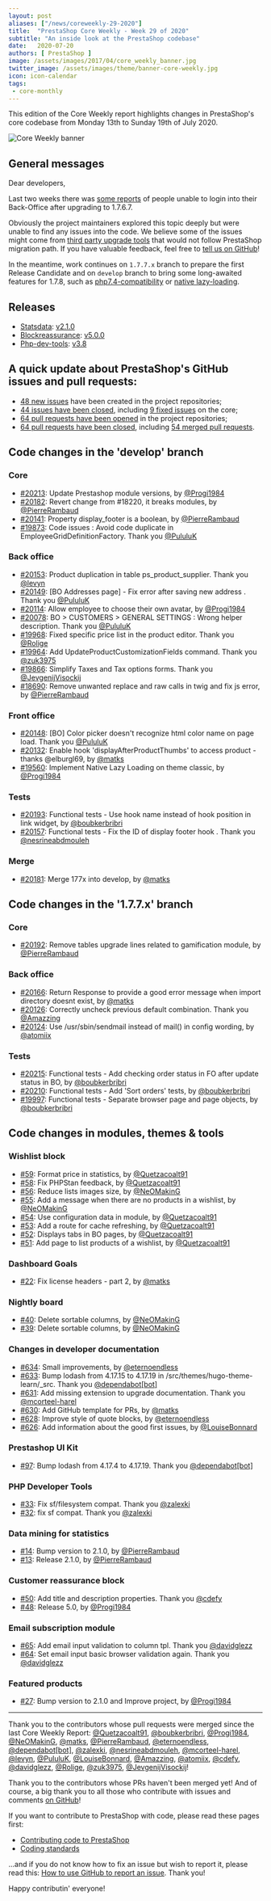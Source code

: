```yaml
---
layout: post
aliases: ["/news/coreweekly-29-2020"]
title:  "PrestaShop Core Weekly - Week 29 of 2020"
subtitle: "An inside look at the PrestaShop codebase"
date:   2020-07-20
authors: [ PrestaShop ]
image: /assets/images/2017/04/core_weekly_banner.jpg
twitter_image: /assets/images/theme/banner-core-weekly.jpg
icon: icon-calendar
tags:
 - core-monthly
---
```


This edition of the Core Weekly report highlights changes in PrestaShop's core codebase from Monday 13th to Sunday 19th of July 2020.

![Core Weekly banner](/assets/images/2018/12/banner-core-weekly.jpg)

## General messages

Dear developers,

Last two weeks there was [some reports](https://github.com/PrestaShop/PrestaShop/issues/20079) of people unable to login into their Back-Office after upgrading to 1.7.6.7.

Obviously the project maintainers explored this topic deeply but were unable to find any issues into the code. We believe some of the issues might come from [third party upgrade tools](https://github.com/PrestaShop/PrestaShop/issues/20177) that would not follow PrestaShop migration path. If you have valuable feedback, feel free to [tell us on GitHub]((https://github.com/PrestaShop/PrestaShop/issues/20079))!

In the meantime, work continues on `1.7.7.x` branch to prepare the first Release Candidate and on `develop` branch to bring some long-awaited features for 1.7.8, such as [php7.4-compatibility](https://github.com/PrestaShop/PrestaShop/pull/18787) or [native lazy-loading](https://github.com/PrestaShop/PrestaShop/pull/19560).


## Releases

* [Statsdata](https://github.com/PrestaShop/statsdata): [v2.1.0](https://github.com/PrestaShop/statsdata/releases/tag/v2.1.0)
* [Blockreassurance](https://github.com/PrestaShop/blockreassurance): [v5.0.0](https://github.com/PrestaShop/blockreassurance/releases/tag/v5.0.0)
* [Php-dev-tools](https://github.com/PrestaShop/php-dev-tools): [v3.8](https://github.com/PrestaShop/php-dev-tools/releases/tag/v3.8)


## A quick update about PrestaShop's GitHub issues and pull requests:

- [48 new issues](https://github.com/search?q=org%3APrestaShop+is%3Apublic++-repo%3Aprestashop%2Fprestashop.github.io++is%3Aissue+created%3A2020-07-13..2020-07-19) have been created in the project repositories;
- [44 issues have been closed](https://github.com/search?q=org%3APrestaShop+is%3Apublic++-repo%3Aprestashop%2Fprestashop.github.io++is%3Aissue+closed%3A2020-07-13..2020-07-19), including [9 fixed issues](https://github.com/search?q=org%3APrestaShop+is%3Apublic++-repo%3Aprestashop%2Fprestashop.github.io++is%3Aissue+label%3Afixed+closed%3A2020-07-13..2020-07-19) on the core;
- [64 pull requests have been opened](https://github.com/search?q=org%3APrestaShop+is%3Apublic++-repo%3Aprestashop%2Fprestashop.github.io++is%3Apr+created%3A2020-07-13..2020-07-19) in the project repositories;
- [64 pull requests have been closed](https://github.com/search?q=org%3APrestaShop+is%3Apublic++-repo%3Aprestashop%2Fprestashop.github.io++is%3Apr+closed%3A2020-07-13..2020-07-19), including [54 merged pull requests](https://github.com/search?q=org%3APrestaShop+is%3Apublic++-repo%3Aprestashop%2Fprestashop.github.io++is%3Apr+merged%3A2020-07-13..2020-07-19).


## Code changes in the 'develop' branch


### Core
* [#20213](https://github.com/PrestaShop/PrestaShop/pull/20213): Update Prestashop module versions, by [@Progi1984](https://github.com/Progi1984)
* [#20182](https://github.com/PrestaShop/PrestaShop/pull/20182): Revert change from #18220, it breaks modules, by [@PierreRambaud](https://github.com/PierreRambaud)
* [#20141](https://github.com/PrestaShop/PrestaShop/pull/20141): Property display_footer is a boolean, by [@PierreRambaud](https://github.com/PierreRambaud)
* [#19873](https://github.com/PrestaShop/PrestaShop/pull/19873): Code issues : Avoid code duplicate in EmployeeGridDefinitionFactory. Thank you [@PululuK](https://github.com/PululuK)


### Back office
* [#20153](https://github.com/PrestaShop/PrestaShop/pull/20153): Product duplication in table ps_product_supplier. Thank you [@levyn](https://github.com/levyn)
* [#20149](https://github.com/PrestaShop/PrestaShop/pull/20149): [BO Addresses page] - Fix error after saving new address . Thank you [@PululuK](https://github.com/PululuK)
* [#20114](https://github.com/PrestaShop/PrestaShop/pull/20114): Allow employee to choose their own avatar, by [@Progi1984](https://github.com/Progi1984)
* [#20078](https://github.com/PrestaShop/PrestaShop/pull/20078): BO > CUSTOMERS > GENERAL SETTINGS : Wrong helper description. Thank you [@PululuK](https://github.com/PululuK)
* [#19968](https://github.com/PrestaShop/PrestaShop/pull/19968): Fixed specific price list in the product editor. Thank you [@Rolige](https://github.com/Rolige)
* [#19964](https://github.com/PrestaShop/PrestaShop/pull/19964): Add UpdateProductCustomizationFields command. Thank you [@zuk3975](https://github.com/zuk3975)
* [#19866](https://github.com/PrestaShop/PrestaShop/pull/19866): Simplify Taxes and Tax options forms. Thank you [@JevgenijVisockij](https://github.com/JevgenijVisockij)
* [#18690](https://github.com/PrestaShop/PrestaShop/pull/18690): Remove unwanted replace and raw calls in twig and fix js error, by [@PierreRambaud](https://github.com/PierreRambaud)


### Front office
* [#20148](https://github.com/PrestaShop/PrestaShop/pull/20148): [BO] Color picker doesn't recognize html color name on page load. Thank you [@PululuK](https://github.com/PululuK)
* [#20132](https://github.com/PrestaShop/PrestaShop/pull/20132): Enable hook 'displayAfterProductThumbs' to access product - thanks @elburgl69, by [@matks](https://github.com/matks)
* [#19560](https://github.com/PrestaShop/PrestaShop/pull/19560): Implement Native Lazy Loading on theme classic, by [@Progi1984](https://github.com/Progi1984)


### Tests
* [#20193](https://github.com/PrestaShop/PrestaShop/pull/20193): Functional tests - Use hook name instead of hook position in link widget, by [@boubkerbribri](https://github.com/boubkerbribri)
* [#20157](https://github.com/PrestaShop/PrestaShop/pull/20157): Functional tests - Fix the ID of display footer hook . Thank you [@nesrineabdmouleh](https://github.com/nesrineabdmouleh)


### Merge
* [#20181](https://github.com/PrestaShop/PrestaShop/pull/20181): Merge 177x into develop, by [@matks](https://github.com/matks)


## Code changes in the '1.7.7.x' branch


### Core
* [#20192](https://github.com/PrestaShop/PrestaShop/pull/20192): Remove tables upgrade lines related to gamification module, by [@PierreRambaud](https://github.com/PierreRambaud)


### Back office
* [#20166](https://github.com/PrestaShop/PrestaShop/pull/20166): Return Response to provide a good error message when import directory doesnt exist, by [@matks](https://github.com/matks)
* [#20126](https://github.com/PrestaShop/PrestaShop/pull/20126): Correctly uncheck previous default combination. Thank you [@Amazzing](https://github.com/Amazzing)
* [#20124](https://github.com/PrestaShop/PrestaShop/pull/20124): Use /usr/sbin/sendmail instead of mail() in config wording, by [@atomiix](https://github.com/atomiix)


### Tests
* [#20215](https://github.com/PrestaShop/PrestaShop/pull/20215): Functional tests - Add checking order status in FO after update status in BO, by [@boubkerbribri](https://github.com/boubkerbribri)
* [#20210](https://github.com/PrestaShop/PrestaShop/pull/20210): Functional tests - Add 'Sort orders' tests, by [@boubkerbribri](https://github.com/boubkerbribri)
* [#19997](https://github.com/PrestaShop/PrestaShop/pull/19997): Functional tests - Separate browser page and page objects, by [@boubkerbribri](https://github.com/boubkerbribri)


## Code changes in modules, themes & tools


### Wishlist block
* [#59](https://github.com/PrestaShop/blockwishlist/pull/59): Format price in statistics, by [@Quetzacoalt91](https://github.com/Quetzacoalt91)
* [#58](https://github.com/PrestaShop/blockwishlist/pull/58): Fix PHPStan feedback, by [@Quetzacoalt91](https://github.com/Quetzacoalt91)
* [#56](https://github.com/PrestaShop/blockwishlist/pull/56): Reduce lists images size, by [@NeOMakinG](https://github.com/NeOMakinG)
* [#55](https://github.com/PrestaShop/blockwishlist/pull/55): Add a message when there are no products in a wishlist, by [@NeOMakinG](https://github.com/NeOMakinG)
* [#54](https://github.com/PrestaShop/blockwishlist/pull/54): Use configuration data in module, by [@Quetzacoalt91](https://github.com/Quetzacoalt91)
* [#53](https://github.com/PrestaShop/blockwishlist/pull/53): Add a route for cache refreshing, by [@Quetzacoalt91](https://github.com/Quetzacoalt91)
* [#52](https://github.com/PrestaShop/blockwishlist/pull/52): Displays tabs in BO pages, by [@Quetzacoalt91](https://github.com/Quetzacoalt91)
* [#51](https://github.com/PrestaShop/blockwishlist/pull/51): Add page to list products of a wishlist, by [@Quetzacoalt91](https://github.com/Quetzacoalt91)


### Dashboard Goals
* [#22](https://github.com/PrestaShop/dashgoals/pull/22): Fix license headers - part 2, by [@matks](https://github.com/matks)


### Nightly board
* [#40](https://github.com/PrestaShop/nightly-board/pull/40): Delete sortable columns, by [@NeOMakinG](https://github.com/NeOMakinG)
* [#39](https://github.com/PrestaShop/nightly-board/pull/39): Delete sortable columns, by [@NeOMakinG](https://github.com/NeOMakinG)


### Changes in developer documentation
* [#634](https://github.com/PrestaShop/docs/pull/634): Small improvements, by [@eternoendless](https://github.com/eternoendless)
* [#633](https://github.com/PrestaShop/docs/pull/633): Bump lodash from 4.17.15 to 4.17.19 in /src/themes/hugo-theme-learn/_src. Thank you [@dependabot[bot]](https://github.com/apps/dependabot)
* [#631](https://github.com/PrestaShop/docs/pull/631): Add missing extension to upgrade documentation. Thank you [@mcorteel-harel](https://github.com/mcorteel-harel)
* [#630](https://github.com/PrestaShop/docs/pull/630): Add GitHub template for PRs, by [@matks](https://github.com/matks)
* [#628](https://github.com/PrestaShop/docs/pull/628): Improve style of quote blocks, by [@eternoendless](https://github.com/eternoendless)
* [#626](https://github.com/PrestaShop/docs/pull/626): Add information about the good first issues, by [@LouiseBonnard](https://github.com/LouiseBonnard)


### Prestashop UI Kit
* [#97](https://github.com/PrestaShop/prestashop-ui-kit/pull/97): Bump lodash from 4.17.4 to 4.17.19. Thank you [@dependabot[bot]](https://github.com/apps/dependabot)


### PHP Developer Tools
* [#33](https://github.com/PrestaShop/php-dev-tools/pull/33): Fix sf/filesystem compat. Thank you [@zalexki](https://github.com/zalexki)
* [#32](https://github.com/PrestaShop/php-dev-tools/pull/32): fix sf compat. Thank you [@zalexki](https://github.com/zalexki)


### Data mining for statistics
* [#14](https://github.com/PrestaShop/statsdata/pull/14): Bump version to 2.1.0, by [@PierreRambaud](https://github.com/PierreRambaud)
* [#13](https://github.com/PrestaShop/statsdata/pull/13): Release 2.1.0, by [@PierreRambaud](https://github.com/PierreRambaud)


### Customer reassurance block
* [#50](https://github.com/PrestaShop/blockreassurance/pull/50): Add title and description properties. Thank you [@cdefy](https://github.com/cdefy)
* [#48](https://github.com/PrestaShop/blockreassurance/pull/48): Release 5.0, by [@Progi1984](https://github.com/Progi1984)


### Email subscription module
* [#65](https://github.com/PrestaShop/ps_emailsubscription/pull/65): Add email input validation to column tpl. Thank you [@davidglezz](https://github.com/davidglezz)
* [#64](https://github.com/PrestaShop/ps_emailsubscription/pull/64): Set email input basic browser validation again. Thank you [@davidglezz](https://github.com/davidglezz)


### Featured products
* [#27](https://github.com/PrestaShop/ps_featuredproducts/pull/27): Bump version to 2.1.0 and Improve project, by [@Progi1984](https://github.com/Progi1984)


<hr />

Thank you to the contributors whose pull requests were merged since the last Core Weekly Report: [@Quetzacoalt91](https://github.com/Quetzacoalt91), [@boubkerbribri](https://github.com/boubkerbribri), [@Progi1984](https://github.com/Progi1984), [@NeOMakinG](https://github.com/NeOMakinG), [@matks](https://github.com/matks), [@PierreRambaud](https://github.com/PierreRambaud), [@eternoendless](https://github.com/eternoendless), [@dependabot[bot]](https://github.com/apps/dependabot), [@zalexki](https://github.com/zalexki), [@nesrineabdmouleh](https://github.com/nesrineabdmouleh), [@mcorteel-harel](https://github.com/mcorteel-harel), [@levyn](https://github.com/levyn), [@PululuK](https://github.com/PululuK), [@LouiseBonnard](https://github.com/LouiseBonnard), [@Amazzing](https://github.com/Amazzing), [@atomiix](https://github.com/atomiix), [@cdefy](https://github.com/cdefy), [@davidglezz](https://github.com/davidglezz), [@Rolige](https://github.com/Rolige), [@zuk3975](https://github.com/zuk3975), [@JevgenijVisockij](https://github.com/JevgenijVisockij)!

Thank you to the contributors whose PRs haven't been merged yet! And of course, a big thank you to all those who contribute with issues and comments [on GitHub](https://github.com/PrestaShop/PrestaShop)!

If you want to contribute to PrestaShop with code, please read these pages first:

 * [Contributing code to PrestaShop](https://devdocs.prestashop.com/1.7/contribute/contribution-guidelines/)
 * [Coding standards](https://devdocs.prestashop.com/1.7/development/coding-standards/)

...and if you do not know how to fix an issue but wish to report it, please read this: [How to use GitHub to report an issue](https://devdocs.prestashop.com/1.7/contribute/contribute-reporting-issues/). Thank you!

Happy contributin' everyone!


